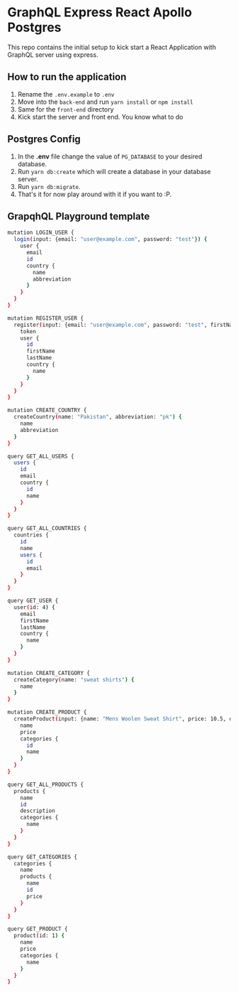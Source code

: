 # GraphQL Express React Apollo Postgres

This repo contains the initial setup to kick start a React Application with GraphQL server using express.

## How to run the application

1. Rename the `.env.example` to `.env`
2. Move into the `back-end` and run `yarn install` or `npm install`
3. Same for the `front-end` directory
4. Kick start the server and front end. You know what to do

## Postgres Config

1. In the **.env** file change the value of `PG_DATABASE` to your desired database.
2. Run `yarn db:create` which will create a database in your database server.
3. Run `yarn db:migrate`.
4. That's it for now play around with it if you want to :P.

## GrapqhQL Playground template

```sh
mutation LOGIN_USER {
  login(input: {email: "user@example.com", password: "test"}) {
    user {
      email
      id
      country {
        name
        abbreviation
      }
    }
  }
}

mutation REGISTER_USER {
  register(input: {email: "user@example.com", password: "test", firstName: "John", lastName: "Snow", country_id: 1}) {
    token
    user {
      id
      firstName
      lastName
      country {
        name
      }
    }
  }
}

mutation CREATE_COUNTRY {
  createCountry(name: "Pakistan", abbreviation: "pk") {
    name
    abbreviation
  }
}

query GET_ALL_USERS {
  users {
    id
    email
    country {
      id
      name
    }
  }
}

query GET_ALL_COUNTRIES {
  countries {
    id
    name
    users {
      id
      email
    }
  }
}

query GET_USER {
  user(id: 4) {
    email
    firstName
    lastName
    country {
      name
    }
  }
}

mutation CREATE_CATEGORY {
  createCategory(name: "sweat shirts") {
    name
  }
}

mutation CREATE_PRODUCT {
  createProduct(input: {name: "Mens Woolen Sweat Shirt", price: 10.5, description: "This is a description of a shirt", category_ids: [1, 7]}) {
    name
    price
    categories {
      id
      name
    }
  }
}

query GET_ALL_PRODUCTS {
  products {
    name
    id
    description
    categories {
      name
    }
  }
}

query GET_CATEGORIES {
  categories {
    name
    products {
      name
      id
      price
    }
  }
}

query GET_PRODUCT {
  product(id: 1) {
    name
    price
    categories {
      name
    }
  }
}

```
